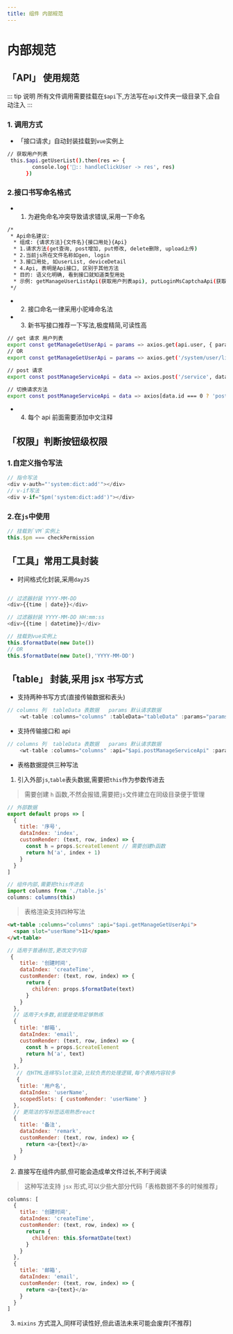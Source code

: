 ```yaml
---
title: 组件 内部规范
---
```

# 内部规范

## 「API」 使用规范
::: tip 说明
所有文件调用需要挂载在`$api`下,方法写在`api`文件夹一级目录下,会自动注入
:::

### 1. 调用方式
- 「接口请求」自动封装挂载到`vue`实例上
```bash
// 获取用户列表
 this.$api.getUserList().then(res => {
        console.log('🐛:: handleClickUser -> res', res)
      })
```

### 2.接口书写命名格式

- 1. 为避免命名冲突导致请求错误,采用一下命名

```bash
/*
 * Api命名建议:
  * 组成: {请求方法}{文件名}{接口用处}{Api}
  * 1.请求方法(get查询, post增加, put修改, delete删除, upload上传)
  * 2.当前js所在文件名称如gen, login
  * 3.接口用处, 如userList, deviceDetail
  * 4.Api, 表明是Api接口, 区别于其他方法
  * 目的: 语义化明确, 看到接口就知道类型用处
  * 示例: getManageUserListApi(获取用户列表api), putLoginMsCaptchaApi(获取验证码api)
 */
```
- 2. 接口命名一律采用小驼峰命名法

- 3. 新书写接口推荐一下写法,极度精简,可读性高

```bash
// get 请求 用户列表
export const getManageGetUserApi = params => axios.get(api.user, { params })
// OR
export const getManageGetUserApi = params => axios.get('/system/user/list', { params })

// post 请求
export const postManageServiceApi = data => axios.post('/service', data)

// 切换请求方法
export const postManageServiceApi = data => axios[data.id === 0 ? 'post' : 'put']('/service', data)
```

- 4. 每个 api 前面需要添加中文注释

## 「权限」判断按钮级权限

### 1.自定义指令写法

```js
// 指令写法
<div v-auth="'system:dict:add'"></div>
// v-if写法
<div v-if="$pm('system:dict:add')"></div>
```

### 2.在`js`中使用

```js
// 挂载到`VM`实例上
this.$pm === checkPermission
```

## 「工具」常用工具封装

- 时间格式化封装,采用`dayJS`

```js

// 过滤器封装 YYYY-MM-DD
<div>{{time | date}}</div>

// 过滤器封装 YYYY-MM-DD HH:mm:ss
<div>{{time | datetime}}</div>

// 挂载到vue实例上
this.$formatDate(new Date())
// OR
this.$formatDate(new Date(),'YYYY-MM-DD')

```

## 「table」 封装,采用 jsx 书写方式
- 支持两种书写方式(直接传输数据和表头)

```js
// columns 列  tableData 表数据   params 默认请求数据
    <wt-table :columns="columns" :tableData="tableData" :params="params" ></wt-table>
```

- 支持传输接口和 api

```js
// columns 列  tableData 表数据   params 默认请求数据
    <wt-table :columns="columns" :api="$api.postManageServiceApi" :params="params" ></wt-table>
```

- 表格数据提供三种写法

1. 引入外部`js`,`table`表头数据,需要把`this`作为参数传进去

> 需要创建 `h` 函数,不然会报错,需要把`js`文件建立在同级目录便于管理

```js
// 外部数据
export default props => [
  {
    title: '序号',
    dataIndex: 'index',
    customRender: (text, row, index) => {
      const h = props.$createElement // 需要创建h函数
      return h('a', index + 1)
    }
  }
]

// 组件内部,需要把this传进去
import columns from './table.js'
columns: columns(this)
```

> 表格渲染支持四种写法

```html
<wt-table :columns="columns" :api="$api.getManageGetUserApi">
  <span slot="userName">11</span>
</wt-table>
```

```js
// 适用于普通标签,更改文字内容
 {
    title: '创建时间',
    dataIndex: 'createTime',
    customRender: (text, row, index) => {
      return {
        children: props.$formatDate(text)
      }
    }
  },
  // 适用于大多数,前提是使用足够熟练
  {
    title: '邮箱',
    dataIndex: 'email',
    customRender: (text, row, index) => {
      const h = props.$createElement
      return h('a', text)
    }
  },
   // 在HTML连绵写slot渲染,比较负责的处理逻辑,每个表格内容较多
   {
    title: '用户名',
    dataIndex: 'userName',
    scopedSlots: { customRender: 'userName' }
  },
  // 更简洁的写标签适用熟悉react
  {
    title: '备注',
    dataIndex: 'remark',
    customRender: (text, row, index) => {
      return <a>{text}</a>
    }
  }
```

2. 直接写在组件内部,但可能会造成单文件过长,不利于阅读

> 这种写法支持 `jsx` 形式,可以少些大部分代码「表格数据不多的时候推荐」

```js
columns: [
  {
    title: '创建时间',
    dataIndex: 'createTime',
    customRender: (text, row, index) => {
      return {
        children: this.$formatDate(text)
      }
    }
  },
  {
    title: '邮箱',
    dataIndex: 'email',
    customRender: (text, row, index) => {
      return <a>{text}</a>
    }
  }
]
```

3. `mixins` 方式混入,同样可读性好,但此语法未来可能会废弃[不推荐]